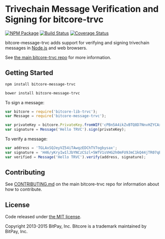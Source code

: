 # Trivechain Message Verification and Signing for bitcore-trvc


[![NPM Package](https://img.shields.io/npm/v/bitcore-node-trvc.svg?style=flat-square)](https://www.npmjs.org/package/bitcore-node-trvc)
[![Build Status](https://img.shields.io/travis/trivechain/bitcore-node-trvc.svg?branch=master&style=flat-square)](https://travis-ci.org/trivechain/bitcore-node-trvc)
[![Coverage Status](https://img.shields.io/coveralls/bitpay/bitcore-node-trvc.svg?style=flat-square)](https://coveralls.io/r/trivechain/bitcore-node-trvc?branch=master)

bitcore-message-trvc adds support for verifying and signing trivechain messages in [Node.js](http://nodejs.org/) and web browsers.

See [the main bitcore-trvc repo](https://github.com/trivechain/bitcore-trvc) for more information.

## Getting Started

```sh
npm install bitcore-message-trvc
```

```sh
bower install bitcore-message-trvc
```

To sign a message:

```javascript
var bitcore = require('bitcore-lib-trvc');
var Message = require('bitcore-message-trvc');

var privateKey = bitcore.PrivateKey.fromWIF('cPBn5A4ikZvBTQ8D7NnvHZYCAxzDZ5Z2TSGW2LkyPiLxqYaJPBW4');
var signature = Message('Hello TRVC').sign(privateKey);
```

To verify a message:

```javascript
var address = 'TGLAxSQJeyVZ54iTAwqzEDChTV7ogbysax';
var signature = 'H46/yKryIw1lJbYNCzCSzl+5WfV1sVHG2h0mFU9JmC1kQ44jTR07qEON9aJk0cD5gc4XUaTHNNrh4ax9ynEvqwo=';
var verified = Message('Hello TRVC').verify(address, signature);
```

## Contributing

See [CONTRIBUTING.md](https://github.com/trivechain/bitcore-trvc/blob/master/CONTRIBUTING.md) on the main bitcore-trvc repo for information about how to contribute.

## License

Code released under [the MIT license](https://github.com/bitpay/bitcore/blob/master/LICENSE).

Copyright 2013-2015 BitPay, Inc. Bitcore is a trademark maintained by BitPay, Inc.


